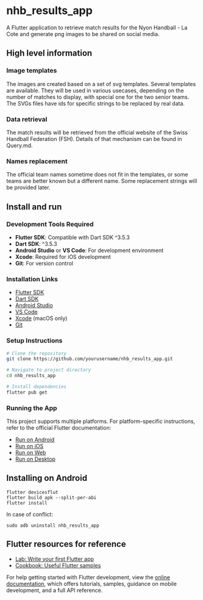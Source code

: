 # nhb_results_app

A Flutter application to retrieve match results for the Nyon Handball - La Cote and generate png images to be shared on social media.

## High level information

### Image templates

The images are created based on a set of svg templates. Several templates are available. They will be used in various usecases, depending on the number of matches to display, with special one for the two senior teams. The SVGs files have ids for specific strings to be replaced by real data.

### Data retrieval

The match results will be retrieved from the official website of the Swiss Handball Federation (FSH). 
Details of that mechanism can be found in Query.md.

### Names replacement

The official team names sometime does not fit in the templates, or some teams are better known but a different name. Some replacement strings will be provided later.

## Install and run

### Development Tools Required

- **Flutter SDK**: Compatible with Dart SDK ^3.5.3
- **Dart SDK**: ^3.5.3
- **Android Studio** or **VS Code**: For development environment
- **Xcode**: Required for iOS development
- **Git**: For version control

### Installation Links

- [Flutter SDK](https://docs.flutter.dev/get-started/install)
- [Dart SDK](https://dart.dev/get-dart)
- [Android Studio](https://developer.android.com/studio)
- [VS Code](https://code.visualstudio.com/download)
- [Xcode](https://developer.apple.com/xcode/) (macOS only)
- [Git](https://git-scm.com/downloads)

### Setup Instructions

```bash
# Clone the repository
git clone https://github.com/yourusername/nhb_results_app.git

# Navigate to project directory
cd nhb_results_app

# Install dependencies
flutter pub get
```

### Running the App

This project supports multiple platforms. For platform-specific instructions, refer to the official Flutter documentation:

- [Run on Android](https://docs.flutter.dev/get-started/test-drive?tab=androidstudio#run-the-app)
- [Run on iOS](https://docs.flutter.dev/get-started/test-drive?tab=androidstudio#run-the-app-on-ios)
- [Run on Web](https://docs.flutter.dev/get-started/web)
- [Run on Desktop](https://docs.flutter.dev/desktop)

## Installing on Android

```
flutter devicesflut
flutter build apk --split-per-abi
flutter install
```

In case of conflict:

```
sudo adb uninstall nhb_results_app
```

## Flutter resources for reference

- [Lab: Write your first Flutter app](https://docs.flutter.dev/get-started/codelab)
- [Cookbook: Useful Flutter samples](https://docs.flutter.dev/cookbook)

For help getting started with Flutter development, view the
[online documentation](https://docs.flutter.dev/), which offers tutorials,
samples, guidance on mobile development, and a full API reference.
